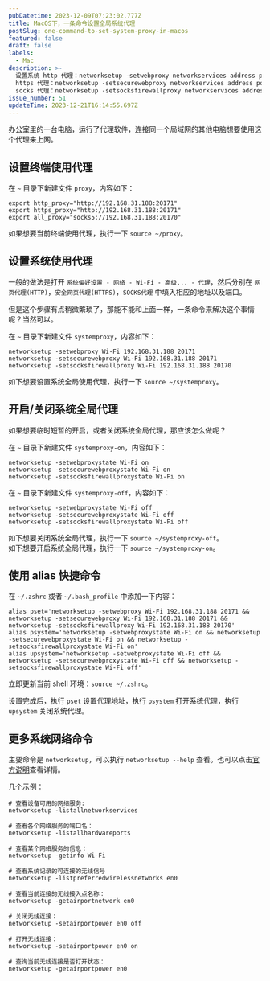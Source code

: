 ```yaml
---
pubDatetime: 2023-12-09T07:23:02.777Z
title: MacOS下，一条命令设置全局系统代理
postSlug: one-command-to-set-system-proxy-in-macos
featured: false
draft: false
labels:
  - Mac
description: >-
  设置系统 http 代理：networksetup -setwebproxy networkservices address port. 设置系统
  https 代理：networksetup -setsecurewebproxy networkservices address port. 设置系统
  socks 代理：networksetup -setsocksfirewallproxy networkservices address port.
issue_number: 51
updateTime: 2023-12-21T16:14:55.697Z
---
```


办公室里的一台电脑，运行了代理软件，连接同一个局域网的其他电脑想要使用这个代理来上网。

## 设置终端使用代理

在 `~` 目录下新建文件 `proxy`，内容如下：

```shell
export http_proxy="http://192.168.31.188:20171"
export https_proxy="http://192.168.31.188:20171"
export all_proxy="socks5://192.168.31.188:20170"
```

如果想要当前终端使用代理，执行一下 `source ~/proxy`。

## 设置系统使用代理

一般的做法是打开 `系统偏好设置 - 网络 - Wi-Fi - 高级... - 代理`，然后分别在 `网页代理(HTTP)`，`安全网页代理(HTTPS)`，`SOCKS代理` 中填入相应的地址以及端口。

但是这个步骤有点稍微繁琐了，那能不能和上面一样，一条命令来解决这个事情呢？当然可以。

在 `~` 目录下新建文件 `systemproxy`，内容如下：

```shell
networksetup -setwebproxy Wi-Fi 192.168.31.188 20171
networksetup -setsecurewebproxy Wi-Fi 192.168.31.188 20171
networksetup -setsocksfirewallproxy Wi-Fi 192.168.31.188 20170
```

如下想要设置系统全局使用代理，执行一下 `source ~/systemproxy`。

## 开启/关闭系统全局代理

如果想要临时短暂的开启，或者关闭系统全局代理，那应该怎么做呢？

在 `~` 目录下新建文件 `systemproxy-on`，内容如下：

```shell
networksetup -setwebproxystate Wi-Fi on
networksetup -setsecurewebproxystate Wi-Fi on
networksetup -setsocksfirewallproxystate Wi-Fi on
```

在 `~` 目录下新建文件 `systemproxy-off`，内容如下：

```shell
networksetup -setwebproxystate Wi-Fi off
networksetup -setsecurewebproxystate Wi-Fi off
networksetup -setsocksfirewallproxystate Wi-Fi off
```

如下想要关闭系统全局代理，执行一下 `source ~/systemproxy-off`。  
如下想要开启系统全局代理，执行一下 `source ~/systemproxy-on`。

## 使用 alias 快捷命令

在 `~/.zshrc` 或者 `~/.bash_profile` 中添加一下内容：

```shell
alias pset='networksetup -setwebproxy Wi-Fi 192.168.31.188 20171 && networksetup -setsecurewebproxy Wi-Fi 192.168.31.188 20171 && networksetup -setsocksfirewallproxy Wi-Fi 192.168.31.188 20170'
alias psystem='networksetup -setwebproxystate Wi-Fi on && networksetup -setsecurewebproxystate Wi-Fi on && networksetup -setsocksfirewallproxystate Wi-Fi on'
alias upsystem='networksetup -setwebproxystate Wi-Fi off && networksetup -setsecurewebproxystate Wi-Fi off && networksetup -setsocksfirewallproxystate Wi-Fi off'
```

立即更新当前 shell 环境：`source ~/.zshrc`。

设置完成后，执行 `pset` 设置代理地址，执行 `psystem` 打开系统代理，执行 `upsystem` 关闭系统代理。

## 更多系统网络命令

主要命令是 `networksetup`，可以执行 `networksetup --help` 查看。也可以点击[官方说明](https://www.unix.com/man-page/osx/8/networksetup/)查看详情。

几个示例：

```shell
# 查看设备可用的网络服务:
networksetup -listallnetworkservices

# 查看各个网络服务的端口名：
networksetup -listallhardwareports

# 查看某个网络服务的信息：
networksetup -getinfo Wi-Fi

# 查看系统记录的可连接的无线信号
networksetup -listpreferredwirelessnetworks en0

# 查看当前连接的无线接入点名称：
networksetup -getairportnetwork en0

# 关闭无线连接：
networksetup -setairportpower en0 off

# 打开无线连接：
networksetup -setairportpower en0 on

# 查询当前无线连接是否打开状态：
networksetup -getairportpower en0
```
